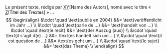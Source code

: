 Le présent texte, rédigé par <u>XY</u>[Name des Autors], nomé avec le titre « <u>Z</u>[Titel des Trextes] » …
$$
\begin{align}
&\cdot \quad \text{publié en 2004} &&= \text{veröffentlicht im Jahr …} \\
&\cdot \quad \text{parle de …} &&= \text{handelt von …} \\
&\cdot \quad \text{le recit} &&= \text{der Auszug (aus)} \\
&\cdot \quad \text{il s'agit d(e) …} &&= \text{es handelt sich um …} \\
&\cdot \quad \text{il est question de …} &&= \text{es geht um …} \\
&\cdot \quad \text{le sujet} &&= \text{das Thema} \\
\end{align}
$$